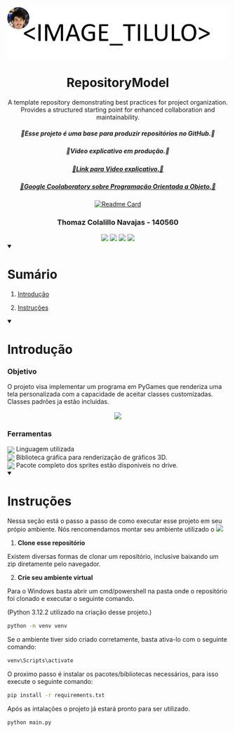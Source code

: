 
<img align="center" style='position: fixed' width=50 src="https://github.com/NavajasThomaz/RepositoryModel/blob/main/static/images/3x4Redonda.png?raw=true" />
<div align="center">
<img align="center" width=500 src="https://github.com/NavajasThomaz/RepositoryModel/blob/main/static/images/image_titulo.png?raw=true" />
<h1>RepositoryModel</h>
</div>

<div align="center">
A template repository demonstrating best practices for project organization. Provides a structured starting point for enhanced collaboration and maintainability.
</div>

##### <div align="center">🧱Esse projeto é uma base para produzir repositórios no GitHub.🧱</div>

##### <div align="center">🧱Video explicativo em produção.🧱</div>

##### <div align="center"><a href=https://youtu.be>🧱Link para Video explicativo.🧱</a></div>

##### <div align="center"><a href='https://colab.research.google.com/drive/1Kmgvfz3LwfgrKRRRqFCIG_7zYvHXz3RY?usp=sharing'>🧱Google Coolaboratory sobre Programação Orientada a Objeto.🧱</a></div>

<div align="center">

[![Readme Card](https://github-readme-stats.vercel.app/api/pin/?username=NavajasThomaz&repo=RepositoryModel&theme=transparent)](https://github.com/NavajasThomaz/RepositoryModel)

</div>



### <div align="center">Thomaz Colalillo Navajas - 140560</div>
<div style="display: inline_block", align="center">
    <a href = "mailto:thomaznavajas@gmail.com"><img src="https://img.shields.io/badge/Gmail-D14836?style=for-the-badge&logo=gmail&logoColor=white" target="_blank"></a>
    <a href="www.linkedin.com/in/thomaz-navajas" target="_blank"><img src="https://img.shields.io/badge/-LinkedIn-%230077B5?style=for-the-badge&logo=linkedin&logoColor=white" target="_blank"></a> 
    <a href="https://github.com/NavajasThomaz" target="_blank"><img src="https://img.shields.io/badge/GitHub-100000?style=for-the-badge&logo=github&logoColor=white" target="_blank"></a>
    <a href="https://www.kaggle.com/thomaznavajas" target="_blank"><img src="https://img.shields.io/badge/Kaggle-20BEFF?style=for-the-badge&logo=Kaggle&logoColor=white" target="_blank"></a>

</div>
<div>
    <details open>
        <summary>

# Sumário</summary>

1. [Introdução](#Introdução)
2. [Instruções](#Instruções)

    </details>
</div>
<details open>
<summary>

# Introdução</summary>

### Objetivo
O projeto visa implementar um programa em PyGames que renderiza uma tela personalizada com a capacidade de aceitar classes customizadas. Classes padrões ja estão incluidas.

<div align="center">
<img align="center" width=500 src="https://techarthub.com/wp-content/uploads/actor-blueprint-component.jpg" />
</div>



### Ferramentas
<div style=display:inline-block>
<img align="center" width=100 src="https://cdn.jsdelivr.net/gh/devicons/devicon@latest/icons/python/python-original-wordmark.svg" />
Linguagem utilizada
</div>
<div>
<img align="center" width=100 src="https://upload.wikimedia.org/wikipedia/commons/thumb/b/be/Pygame_logo.svg/1280px-Pygame_logo.svg.png" />
Biblioteca gráfica para renderização de gráficos 3D.
</div>
<div>
<a href = "https://drive.google.com/file/d/13srzcwzpOeTazTBZgbHbo_Yagwuhpp2l/view?usp=drive_link"><img src="https://resources.finalsite.net/images/f_auto,q_auto,t_image_size_1/v1672955208/ccsk12inus/tmchgi8elmup78ffviev/Google_Drive_logo.png" target="_blank" width="70" align='center'></a>
Pacote completo dos sprites estão disponiveis no drive.


</div>
</details>



<details open>
<summary>

# Instruções</summary>

Nessa seção está o passo a passo de como executar esse projeto em seu própio ambiente.
Nós rencomendamos montar seu ambiente utilizado o 
<a href="https://code.visualstudio.com/" target="_blank"><img src="https://img.shields.io/badge/Visual_Studio_Code-0078D4?style=for-the-badge&logo=visual%20studio%20code&logoColor=white" target="_blank"></a>

1. **Clone esse repositório**

Existem diversas formas de clonar um repositório, inclusive baixando um zip diretamente pelo navegador.

2. **Crie seu ambiente virtual**

Para o Windows basta abrir um cmd/powershell na pasta onde o repositório foi clonado e executar o seguinte comando. 

(Python 3.12.2 utilizado na criação desse projeto.)
```cmd
python -m venv venv
```
Se o ambiente tiver sido criado corretamente, basta ativa-lo  com o seguinte comando:
```cmd
venv\Scripts\activate
```
O proximo passo é instalar os pacotes/bibliotecas necessários, para isso execute o seguinte comando:
```cmd
pip install -r requirements.txt
```
Após as intalações o projeto já estará pronto para ser utilizado.
```cmd
python main.py
```
</details>

